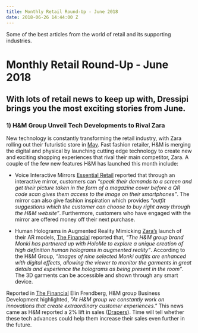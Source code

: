 ```yaml
---
title: Monthly Retail Round-Up - June 2018
date: 2018-06-26 14:44:00 Z
---
```


Some of the best articles from the world of retail and its supporting industries.

# Monthly Retail Round-Up - June 2018

## With lots of retail news to keep up with, Dressipi brings you the most exciting stories from June.

### 1) H&M Group Unveil Tech Developments to Rival Zara

New technology is constantly transforming the retail industry, with Zara rolling out their futuristic store in [May](https://dressipi.com/blog/monthly-retail-round-up-may-2018/). Fast fashion retailer, H&M is merging the digital and physical by launching cutting edge technology to create new and exciting shopping experiences that rival their main competitor, Zara. A couple of the few new features H&M has launched this month include:

* Voice Interactive Mirrors
[Essential Retail](https://www.essentialretail.com/news/hm-times-square-voice-technology/) reported that through an interactive mirror, customers can *“speak their demands to a screen and get their picture taken in the form of a magazine cover before a QR code scan gives them access to the image on their smartphones”*. The mirror can also give fashion inspiration which provides *“outfit suggestions which the customer can choose to buy right away through the H&M website”*. Furthermore, customers who have engaged with the mirror are offered money off their next purchase.

* Human Holograms in Augmented Reality
Mimicking [Zara’s](https://dressipi.com/blog/monthly-retail-round-up-march-2018/) launch of their AR models, [The Financial](https://www.finchannel.com/technology/73806-h-m-group-announcing-new-cutting-edge-technology-features) reported that, *“The H&M group brand Monki has partnered up with HoloMe to explore a unique creation of high definition human holograms in augmented reality”*. According to the H&M Group, *“Images of nine selected Monki outfits are enhanced with digital effects, allowing the viewer to monitor the garments in great details and experience the holograms as being present in the room”*. The 3D garments can be accessible and shown through any smart device.

Reported in [The Financial](https://www.finchannel.com/technology/73806-h-m-group-announcing-new-cutting-edge-technology-features) Elin Frendberg, H&M group Business Development highlighted, *"At H&M group we constantly work on innovations that create extraordinary customer experiences."* This news came as H&M reported a 2% lift in sales ([Drapers](https://www.drapersonline.com/7030817.article?utm_source=newsletter&utm_medium=email&utm_campaign=DR_EditorialNewsletters.Reg:%20Send%20-%20Daily%20News&mkt_tok=eyJpIjoiWVdWbVpUbGlabVUyTlRBMyIsInQiOiIrY3hqYjNTTTNYYUNhR1hraGVYOERKdFZFTDdmeUY4UTlQaytTdHR2NWxVdm0zNWl4QkpCV3hXbGFkdHVnUkE4TVkrd285ODhkajRcL0ZrUXEzMENYWXFIY2d4TkVlK1psc3V3R1BJd2tCR3RSbnlpTnVucTBkRmQ5U2hqMGRcL2VVIn0%3D)). Time will tell whether these tech advances could help them increase their sales even further in the future.
